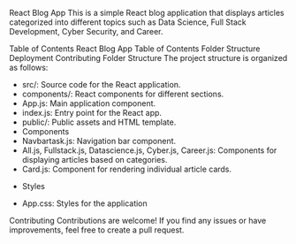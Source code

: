 React Blog App
This is a simple React blog application that displays articles categorized into different topics such as Data Science, Full Stack Development, Cyber Security, and Career.

Table of Contents
React Blog App
Table of Contents
Folder Structure
Deployment
Contributing
Folder Structure
The project structure is organized as follows:
- src/: Source code for the React application.
- components/: React components for different sections.
- App.js: Main application component.
- index.js: Entry point for the React app.
- public/: Public assets and HTML template.
- Components
- Navbartask.js: Navigation bar component.
- All.js, Fullstack.js, Datascience.js, Cyber.js, Career.js: Components for displaying articles based on categories.
- Card.js: Component for rendering individual article cards.
* Styles
- App.css: Styles for the application

Contributing
Contributions are welcome! If you find any issues or have improvements, feel free to create a pull request.
